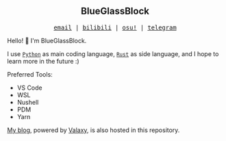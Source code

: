 <h2 align="center">BlueGlassBlock</h2>

<p align="center">
  <samp>
    <a href="mailto:self@blueg.top">email</a> |
    <a href="https://space.bilibili.com/62021739">bilibili</a> |
    <a href="https://osu.ppy.sh/users/20888456">osu!</a> |
    <a href="https://t.me/BlueGlassBlock">telegram</a>
  </samp>
</p>

Hello! :wave: I'm BlueGlassBlock.

I use [`Python`](https://github.com/python/cpython) as main coding language, [`Rust`](https://github.com/rust-lang/rust) as side language, and I hope to learn more in the future :)

Preferred Tools:
- VS Code
- WSL
- Nushell
- PDM
- Yarn

[My blog](https://blog.blueg.top), powered by [Valaxy](https://valaxy.site), is also hosted in this repository.
